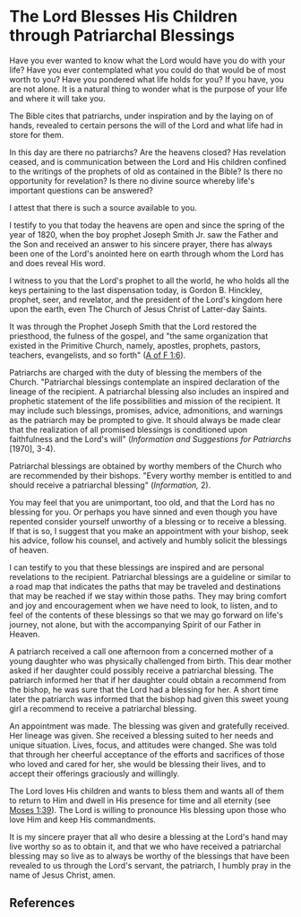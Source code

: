 # The Lord Blesses His Children through Patriarchal Blessings

Have you ever wanted to know what the Lord would have you do with your life?
Have you ever contemplated what you could do that would be of most worth to
you? Have you pondered what life holds for you? If you have, you are not
alone. It is a natural thing to wonder what is the purpose of your life and
where it will take you.

The Bible cites that patriarchs, under inspiration and by the laying on of
hands, revealed to certain persons the will of the Lord and what life had in
store for them.

In this day are there no patriarchs? Are the heavens closed? Has revelation
ceased, and is communication between the Lord and His children confined to the
writings of the prophets of old as contained in the Bible? Is there no
opportunity for revelation? Is there no divine source whereby life's important
questions can be answered?

I attest that there is such a source available to you.

I testify to you that today the heavens are open and since the spring of the
year of 1820, when the boy prophet Joseph Smith Jr. saw the Father and the Son
and received an answer to his sincere prayer, there has always been one of the
Lord's anointed here on earth through whom the Lord has and does reveal His
word.

I witness to you that the Lord's prophet to all the world, he who holds all
the keys pertaining to the last dispensation today, is Gordon B. Hinckley,
prophet, seer, and revelator, and the president of the Lord's kingdom here
upon the earth, even The Church of Jesus Christ of Latter-day Saints.

It was through the Prophet Joseph Smith that the Lord restored the priesthood,
the fulness of the gospel, and "the same organization that existed in the
Primitive Church, namely, apostles, prophets, pastors, teachers, evangelists,
and so forth" ([A of F 1:6](/scriptures/pgp/a-of-f/1.6?lang=eng#5)).

Patriarchs are charged with the duty of blessing the members of the Church.
"Patriarchal blessings contemplate an inspired declaration of the lineage of
the recipient. A patriarchal blessing also includes an inspired and prophetic
statement of the life possibilities and mission of the recipient. It may
include such blessings, promises, advice, admonitions, and warnings as the
patriarch may be prompted to give. It should always be made clear that the
realization of all promised blessings is conditioned upon faithfulness and the
Lord's will" (_Information and Suggestions for Patriarchs_ [1970], 3-4).

Patriarchal blessings are obtained by worthy members of the Church who are
recommended by their bishops. "Every worthy member is entitled to and should
receive a patriarchal blessing" (_Information,_ 2).

You may feel that you are unimportant, too old, and that the Lord has no
blessing for you. Or perhaps you have sinned and even though you have repented
consider yourself unworthy of a blessing or to receive a blessing. If that is
so, I suggest that you make an appointment with your bishop, seek his advice,
follow his counsel, and actively and humbly solicit the blessings of heaven.

I can testify to you that these blessings are inspired and are personal
revelations to the recipient. Patriarchal blessings are a guideline or similar
to a road map that indicates the paths that may be traveled and destinations
that may be reached if we stay within those paths. They may bring comfort and
joy and encouragement when we have need to look, to listen, and to feel of the
contents of these blessings so that we may go forward on life's journey, not
alone, but with the accompanying Spirit of our Father in Heaven.

A patriarch received a call one afternoon from a concerned mother of a young
daughter who was physically challenged from birth. This dear mother asked if
her daughter could possibly receive a patriarchal blessing. The patriarch
informed her that if her daughter could obtain a recommend from the bishop, he
was sure that the Lord had a blessing for her. A short time later the
patriarch was informed that the bishop had given this sweet young girl a
recommend to receive a patriarchal blessing.

An appointment was made. The blessing was given and gratefully received. Her
lineage was given. She received a blessing suited to her needs and unique
situation. Lives, focus, and attitudes were changed. She was told that through
her cheerful acceptance of the efforts and sacrifices of those who loved and
cared for her, she would be blessing their lives, and to accept their
offerings graciously and willingly.

The Lord loves His children and wants to bless them and wants all of them to
return to Him and dwell in His presence for time and all eternity (see [Moses
1:39](/scriptures/pgp/moses/1.39?lang=eng#38)). The Lord is willing to
pronounce His blessing upon those who love Him and keep His commandments.

It is my sincere prayer that all who desire a blessing at the Lord's hand may
live worthy so as to obtain it, and that we who have received a patriarchal
blessing may so live as to always be worthy of the blessings that have been
revealed to us through the Lord's servant, the patriarch, I humbly pray in the
name of Jesus Christ, amen.

## References

